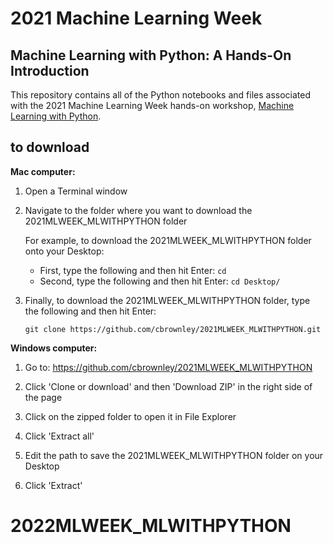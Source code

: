 # 2021 Machine Learning Week

## Machine Learning with Python: A Hands-On Introduction

This repository contains all of the Python notebooks and files associated with the 2021 Machine Learning Week hands-on workshop, [Machine Learning with Python](https://www.predictiveanalyticsworld.com/machinelearningweek/workshops/machine-learning-with-python-a-hands-on-introduction/).


## to download

**Mac computer:**

1. Open a Terminal window

2. Navigate to the folder where you want to download the 2021MLWEEK_MLWITHPYTHON folder

    For example, to download the 2021MLWEEK_MLWITHPYTHON folder onto your Desktop:
    - First, type the following and then hit Enter: `cd`
    - Second, type the following and then hit Enter: `cd Desktop/`

3. Finally, to download the 2021MLWEEK_MLWITHPYTHON folder, type the following and then hit Enter:

    `git clone https://github.com/cbrownley/2021MLWEEK_MLWITHPYTHON.git`


**Windows computer:**

1. Go to: https://github.com/cbrownley/2021MLWEEK_MLWITHPYTHON

2. Click 'Clone or download' and then 'Download ZIP' in the right side of the page

3. Click on the zipped folder to open it in File Explorer

4. Click 'Extract all'

5. Edit the path to save the 2021MLWEEK_MLWITHPYTHON folder on your Desktop

6. Click 'Extract'
# 2022MLWEEK_MLWITHPYTHON
